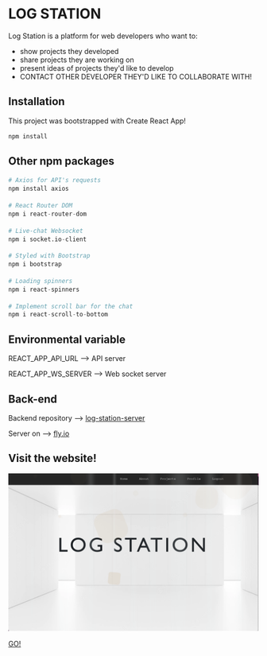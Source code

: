 # LOG STATION

Log Station is a platform for web developers who want to: 
- show projects they developed
- share projects they are working on
- present ideas of projects they'd like to develop
- CONTACT OTHER DEVELOPER THEY'D LIKE TO COLLABORATE WITH!

## Installation

This project was bootstrapped with Create React App!


```bash
npm install
```

## Other npm packages

```python
# Axios for API's requests
npm install axios

# React Router DOM
npm i react-router-dom

# Live-chat Websocket
npm i socket.io-client

# Styled with Bootstrap
npm i bootstrap

# Loading spinners
npm i react-spinners

# Implement scroll bar for the chat
npm i react-scroll-to-bottom
```

## Environmental variable

REACT_APP_API_URL --> API server

REACT_APP_WS_SERVER --> Web socket server


## Back-end  
 
Backend repository --> [log-station-server](https://github.com/italian-iranian-connection/log-station-server)

Server on --> [fly.io](https://log-station.fly.dev/)

## Visit the website!
![Home page](./src/images/default-img/Home-page-screenshot.png)

[GO!](https://logstation.netlify.app)
